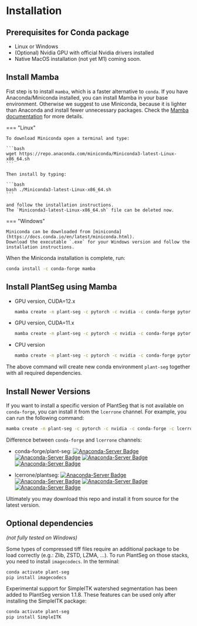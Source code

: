 # Installation

## Prerequisites for Conda package

* Linux or Windows
* (Optional) Nvidia GPU with official Nvidia drivers installed
* Native MacOS installation (not yet M1) coming soon.

## Install Mamba

Fist step is to install `mamba`, which is a faster alternative to `conda`.
If you have Anaconda/Miniconda installed, you can install Mamba in your base environment.
Otherwise we suggest to use Miniconda, because it is lighter than Anaconda and install fewer unnecessary packages.
Check the [Mamba documentation](https://mamba.readthedocs.io/en/latest/ "Mamba is officially recommended to be installed without Conda, but if you even know this you don't need to read this part of PlantSeg installation guide.") for more details.

=== "Linux"

    To download Miniconda open a terminal and type:

    ```bash
    wget https://repo.anaconda.com/miniconda/Miniconda3-latest-Linux-x86_64.sh
    ```

    Then install by typing:

    ```bash
    bash ./Miniconda3-latest-Linux-x86_64.sh
    ```

    and follow the installation instructions.
    The `Miniconda3-latest-Linux-x86_64.sh` file can be deleted now.

=== "Windows"

    Miniconda can be downloaded from [miniconda](https://docs.conda.io/en/latest/miniconda.html).
    Download the executable `.exe` for your Windows version and follow the installation instructions.

When the Miniconda installation is complete, run:

```bash
conda install -c conda-forge mamba
```

## Install PlantSeg using Mamba

* GPU version, CUDA=12.x

    ```bash
    mamba create -n plant-seg -c pytorch -c nvidia -c conda-forge pytorch pytorch-cuda=12.1 pyqt plant-seg
    ```

* GPU version, CUDA=11.x

    ```bash
    mamba create -n plant-seg -c pytorch -c nvidia -c conda-forge pytorch pytorch-cuda=11.8 pyqt plant-seg
    ```

* CPU version

    ```bash
    mamba create -n plant-seg -c pytorch -c nvidia -c conda-forge pytorch cpuonly pyqt plant-seg
    ```

The above command will create new conda environment `plant-seg` together with all required dependencies.

## Install Newer Versions

If you want to install a specific version of PlantSeg that is not available on `conda-forge`,
you can install it from the `lcerrone` channel. For example, you can run the following command:

```bash
mamba create -n plant-seg -c pytorch -c nvidia -c conda-forge -c lcerrone pytorch pytorch-cuda=12.1 pyqt plantseg
```

Difference between `conda-forge` and `lcerrone` channels:

* conda-forge/plant-seg:
[![Anaconda-Server Badge](https://anaconda.org/conda-forge/plant-seg/badges/version.svg)](https://anaconda.org/conda-forge/plant-seg)
[![Anaconda-Server Badge](https://anaconda.org/conda-forge/plant-seg/badges/latest_release_date.svg)](https://anaconda.org/conda-forge/plant-seg)
[![Anaconda-Server Badge](https://anaconda.org/conda-forge/plant-seg/badges/downloads.svg)](https://anaconda.org/conda-forge/plant-seg)
[![Anaconda-Server Badge](https://anaconda.org/conda-forge/plant-seg/badges/license.svg)](https://anaconda.org/conda-forge/plant-seg)

* lcerrone/plantseg:
[![Anaconda-Server Badge](https://anaconda.org/lcerrone/plantseg/badges/version.svg)](https://anaconda.org/lcerrone/plantseg)
[![Anaconda-Server Badge](https://anaconda.org/lcerrone/plantseg/badges/latest_release_date.svg)](https://anaconda.org/lcerrone/plantseg)
[![Anaconda-Server Badge](https://anaconda.org/lcerrone/plantseg/badges/downloads.svg)](https://anaconda.org/lcerrone/plantseg)
[![Anaconda-Server Badge](https://anaconda.org/lcerrone/plantseg/badges/license.svg)](https://anaconda.org/lcerrone/plantseg)

Ultimately you may download this repo and install it from source for the latest version.

## Optional dependencies

*(not fully tested on Windows)*

Some types of compressed tiff files require an additional package to be load correctly (e.g.: Zlib, ZSTD, LZMA, ...).
To run PlantSeg on those stacks, you need to install `imagecodecs`.
In the terminal:

```bash
conda activate plant-seg
pip install imagecodecs
```

Experimental support for SimpleITK watershed segmentation has been added to PlantSeg version 1.1.8.
These features can be used only after installing the SimpleITK package:

```bash
conda activate plant-seg
pip install SimpleITK
```
